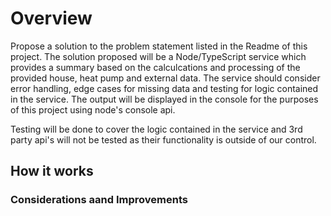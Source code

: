 # Overview

Propose a solution to the problem statement listed in the Readme of this project. The solution proposed will be a Node/TypeScript service which provides a summary based on the calculcations and processing of the provided house, heat pump and external data. The service should consider error handling, edge cases for missing data and testing for logic contained in the service. The output will be displayed in the console for the purposes of this project using node's console api.

Testing will be done to cover the logic contained in the service and 3rd party api's will not be tested as their functionality is outside of our control.

## How it works

### Considerations aand Improvements